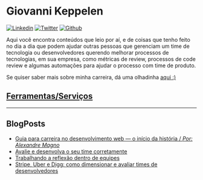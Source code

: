 # Giovanni Keppelen

[![Linkedin](https://cdn3.iconfinder.com/data/icons/2018-social-media-logotypes/1000/2018_social_media_popular_app_logo_linkedin-32.png)](http://linkedin.com/in/keppelen/)
[![Twitter](https://cdn3.iconfinder.com/data/icons/2018-social-media-logotypes/1000/2018_social_media_popular_app_logo_twitter-32.png)](https://twitter.com/keppelen)
[![Github](https://cdn1.iconfinder.com/data/icons/smallicons-logotypes/32/github-32.png)](http://github.com/keppelen)

Aqui você encontra conteúdos que leio por aí, e de coisas que tenho feito no dia a dia que podem ajudar outras pessoas que gerenciam um time de tecnologia ou desenvolvedores querendo melhorar processos de tecnologias, em sua empresa, como métricas de review, processos de code review e algumas automações para ajudar o processo com time de produto.

Se quiser saber mais sobre minha carreira, dá uma olhadinha [aqui :)](./about)

## [Ferramentas/Serviços](./tools)
---

## BlogPosts
- [Guia para carreira no desenvolvimento web — o início da história / _Por: Alexandre Magno_](https://link.medium.com/1P2uVl1rR0)
- [Avalie e desenvolva o seu time corretamente](https://link.medium.com/wtyDLkssR0)
- [Trabalhando a reflexão dentro de equipes](https://link.medium.com/4sYPiNCsR0)
- [Stripe, Uber e Digg: como dimensionar e avaliar times de desenvolvedores](https://link.medium.com/8wdJcAGsR0)
